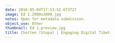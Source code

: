 ```yaml
---
date: 2016-05-04T17:53:52.673727
image: Ed 1.2000x2000.jpg
notes: Open for metadata submission.
object_use: Other
thumbnail: Ed 1.preview.jpg
title: Chorten (Stupa) | Engaging Digital Tibet
---
```


